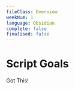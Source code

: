 ```yaml
---
fileClass: Overview
weekNum: 1
language: Obsidian
complete: false
finalised: false
---
```

# Script Goals

Got This!